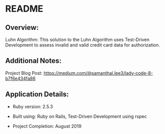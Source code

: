 # README

## Overview:

Luhn Algorithm: This solution to the Luhn Algorithm uses Test-Driven Development to assess invalid and valid credit card data for authorization.

## Additional Notes:

Project Blog Post:
https://medium.com/@samanthal.lee3/lady-code-8-b7f6e434fa86

## Application Details:

* Ruby version: 2.5.3

* Built using: Ruby on Rails, Test-Driven Development using rspec

* Project Completion: August 2019
